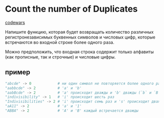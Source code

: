 # Count the number of Duplicates

[codewars](https://www.codewars.com/kata/54bf1c2cd5b56cc47f0007a1)

Напишите функцию, которая будет возвращать количество различных регистронезависимых буквенных символов и числовых цифр, которые встречаются во входной строке более одного раза.

Можно предположить, что входная строка содержит только алфавиты (как прописные, так и строчные) и числовые цифры.

## пример

```py
"abcde" -> 0            # ни один символ не повторяется более одного раза
"aabbcde" -> 2          # 'a' и 'b'
"aabBcde" -> 2          # 'a' происходит дважды и 'b' дважды (`b` и `B`)
"indivisibility" -> 1   # 'i' происходит шесть раз
"Indivisibilities" -> 2 # 'i' происходит семь раз и 's' происходит дважды
"aA11" -> 2             # 'a' и '1'
"ABBA" -> 2             # 'A' и 'B' каждый встречается дважды
```
